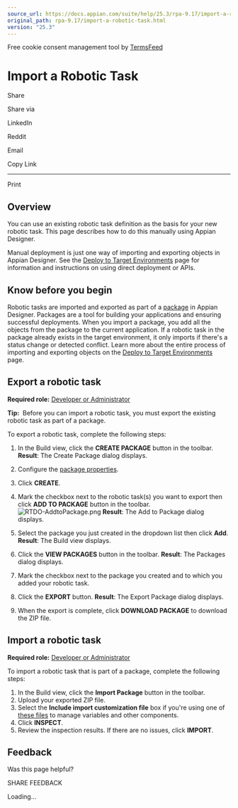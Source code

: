 ```yaml
---
source_url: https://docs.appian.com/suite/help/25.3/rpa-9.17/import-a-robotic-task.html
original_path: rpa-9.17/import-a-robotic-task.html
version: "25.3"
---
```


Free cookie consent management tool by [TermsFeed](https://www.termsfeed.com/)

# Import a Robotic Task

Share

Share via

LinkedIn

Reddit

Email

Copy Link

* * *

Print

## Overview

You can use an existing robotic task definition as the basis for your new robotic task. This page describes how to do this manually using Appian Designer.

Manual deployment is just one way of importing and exporting objects in Appian Designer. See the [Deploy to Target Environments](../Deploy_to_Target_Environments.html) page for information and instructions on using direct deployment or APIs.

## Know before you begin

Robotic tasks are imported and exported as part of a [package](../prepare-deployment-packages.html) in Appian Designer. Packages are a tool for building your applications and ensuring successful deployments. When you import a package, you add all the objects from the package to the current application. If a robotic task in the package already exists in the target environment, it only imports if there's a status change or detected conflict. Learn more about the entire process of importing and exporting objects on the [Deploy to Target Environments](../Deploy_to_Target_Environments.html#manual-export-and-import) page.

## Export a robotic task

**Required role:** [Developer or Administrator](learn-user-settings.html#rpa-roles)

**Tip:**  Before you can import a robotic task, you must export the existing robotic task as part of a package.

To export a robotic task, complete the following steps:

1.  In the Build view, click the **CREATE PACKAGE** button in the toolbar.
    **Result**: The Create Package dialog displays.

2.  Configure the [package properties](../prepare-deployment-packages.html#package-properties).
3.  Click **CREATE**.
4.  Mark the checkbox next to the robotic task(s) you want to export then click **ADD TO PACKAGE** button in the toolbar.
    ![RTDO-AddtoPackage.png](./images/RTDO-AddtoPackage.png)
    **Result**: The Add to Package dialog displays.

5.  Select the package you just created in the dropdown list then click **Add**.
    **Result**: The Build view displays.

6.  Click the **VIEW PACKAGES** button in the toolbar.
    **Result**: The Packages dialog displays.

7.  Mark the checkbox next to the package you created and to which you added your robotic task.
8.  Click the **EXPORT** button.
    **Result**: The Export Package dialog displays.

9.  When the export is complete, click **DOWNLOAD PACKAGE** to download the ZIP file.

## Import a robotic task

**Required role:** [Developer or Administrator](learn-user-settings.html#rpa-roles)

To import a robotic task that is part of a package, complete the following steps:

1.  In the Build view, click the **Import Package** button in the toolbar.
2.  Upload your exported ZIP file.
3.  Select the **Include import customization file** box if you're using one of [these files](deploying-apps-rps.html#manage-rpa-import-customization-file) to manage variables and other components.
4.  Click **INSPECT**.
5.  Review the inspection results. If there are no issues, click **IMPORT**.

## Feedback

Was this page helpful?

SHARE FEEDBACK

Loading...